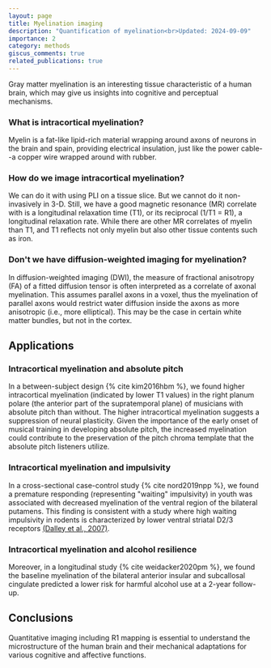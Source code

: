 ```yaml
---
layout: page
title: Myelination imaging
description: "Quantification of myelination<br>Updated: 2024-09-09"
importance: 2
category: methods
giscus_comments: true
related_publications: true
---
```


Gray matter myelination is an interesting tissue characteristic of a human brain, which may give us insights into cognitive and perceptual mechanisms.

### What is intracortical myelination?

Myelin is a fat-like lipid-rich material wrapping around axons of neurons in the brain and spain, providing electrical insulation, just like the power cable--a copper wire wrapped around with rubber.

### How do we image intracortical myelination?

We can do it with using PLI on a tissue slice.
But we cannot do it non-invasively in 3-D.
Still, we have a good magnetic resonance (MR) correlate with is a longitudinal relaxation time (T1), or its reciprocal (1/T1 = R1), a longitudinal relaxation rate.
While there are other MR correlates of myelin than T1, and T1 reflects not only myelin but also other tissue contents such as iron.

<!--
For example, T2 [...]
Thus, ideally, a multi-contrast imaging can help to better differentiate tissue characteristics.
-->

### Don't we have diffusion-weighted imaging for myelination?

In diffusion-weighted imaging (DWI), the measure of fractional anisotropy (FA) of a fitted diffusion tensor is often interpreted as a correlate of axonal myelination.
This assumes parallel axons in a voxel, thus the myelination of parallel axons would restrict water diffusion inside the axons as more anisotropic (i.e., more elliptical).
This may be the case in certain white matter bundles, but not in the cortex.

<!--

## Can we use T1 mapping for white matter myelination?
[...]

-->

## Applications

### Intracortical myelination and absolute pitch

In a between-subject design {% cite kim2016hbm %}, we found higher intracortical myelination (indicated by lower T1 values) in the right planum polare (the anterior part of the supratemporal plane) of musicians with absolute pitch than without.
The higher intracortical myelination suggests a suppression of neural plasticity.
Given the importance of the early onset of musical training in developing absolute pitch, the increased myelination could contribute to the preservation of the pitch chroma template that the absolute pitch listeners utilize.

### Intracortical myelination and impulsivity

In a cross-sectional case-control study {% cite nord2019npp %}, we found a premature responding (representing "waiting" impulsivity) in youth was associated with decreased myelination of the ventral region of the bilateral putamens. This finding is consistent with a study where high waiting impulsivity in rodents is characterized by lower ventral striatal D2/3 receptors
[(Dalley et al., 2007)](https://doi.org/10.1126/science.1137073).

### Intracortical myelination and alcohol resilience

Moreover, in a longitudinal study {% cite weidacker2020pm  %}, we found the baseline myelination of the bilateral anterior insular and subcallosal cingulate predicted a lower risk for harmful alcohol use at a 2-year follow-up.

<!--
## Does the intracortical myelination show a replicable effect in normal population?
[...]

-->

## Conclusions

Quantitative imaging including R1 mapping is essential to understand the microstructure of the human brain and their mechanical adaptations for various cognitive and affective functions.
